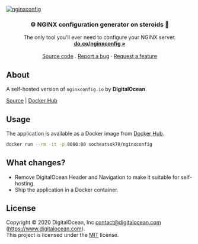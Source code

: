 [![nginxconfig](https://github.com/digitalocean/nginxconfig.io/raw/master/src/static/banner.png)](https://do.co/nginxconfig)

<h3 align="center">⚙️ NGINX configuration generator on steroids 💉</h3>
<p align="center">
    The only tool you'll ever need to configure your NGINX server.
    <br />
    <a href="https://do.co/nginxconfig"><strong>do.co/nginxconfig »</strong></a>
    <br />
    <br />
    <a href="https://github.com/digitalocean/nginxconfig.io">Source code</a>
    .
    <a href="https://github.com/digitalocean/nginxconfig.io/issues/new?template=report-a-bug.md">Report a bug</a>
    ·
    <a href="https://github.com/digitalocean/nginxconfig.io/issues/new?template=request-a-feature.md">Request a feature</a>
</p>

## About

A self-hosted version of `nginxconfig.io` by **DigitalOcean**.

[Source](https://github.com/socheatsok78/nginxconfig.io) | [Docker Hub](https://hub.docker.com/r/socheatsok78/nginxconfig)

## Usage

The application is available as a Docker image from [Docker Hub](https://hub.docker.com/r/socheatsok78/nginxconfig).

```bash
docker run --rm -it -p 8080:80 socheatsok78/nginxconfig
```

## What changes?
- Remove DigitalOcean Header and Navigation to make it suitable for self-hosting.
- Ship the application in a Docker container.

## License

Copyright © 2020 DigitalOcean, Inc <contact@digitalocean.com> (https://www.digitalocean.com).  
This project is licensed under the [MIT](https://github.com/chocolatefrappe/nginxconfig.io/blob/main/LICENSE) license.
